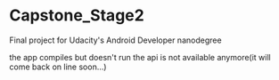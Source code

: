 # Capstone_Stage2
Final project for Udacity's Android Developer nanodegree

the app compiles but doesn't run the api is not available anymore(it will come back on line soon...)
